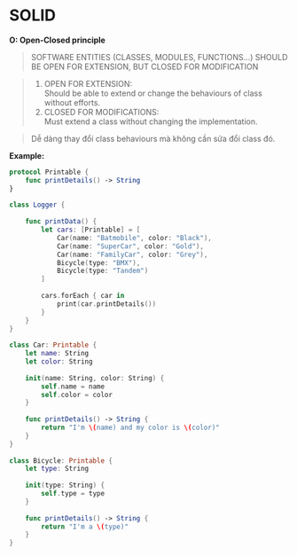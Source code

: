# SOLID

**O: Open-Closed principle**

>SOFTWARE ENTITIES (CLASSES, MODULES, FUNCTIONS...) SHOULD BE OPEN FOR EXTENSION, BUT CLOSED FOR MODIFICATION

>1. OPEN FOR EXTENSION:  
>Should be able to extend or change the behaviours of class without efforts.
>2. CLOSED FOR MODIFICATIONS:  
>Must extend a class without changing the implementation.

> Dễ dàng thay đổi class behaviours mà không cần sửa đổi class đó.

**Example:**  
```Swift
protocol Printable {
    func printDetails() -> String
}
 
class Logger {
 
    func printData() {
        let cars: [Printable] = [
            Car(name: "Batmobile", color: "Black"),
            Car(name: "SuperCar", color: "Gold"),
            Car(name: "FamilyCar", color: "Grey"),
            Bicycle(type: "BMX"),
            Bicycle(type: "Tandem")
        ]
 
        cars.forEach { car in
            print(car.printDetails())
        }
    }
}
 
class Car: Printable {
    let name: String
    let color: String
 
    init(name: String, color: String) {
        self.name = name
        self.color = color
    }
 
    func printDetails() -> String {
        return "I'm \(name) and my color is \(color)"
    }
}
 
class Bicycle: Printable {
    let type: String
 
    init(type: String) {
        self.type = type
    }
 
    func printDetails() -> String {
        return "I'm a \(type)"
    }
}
```